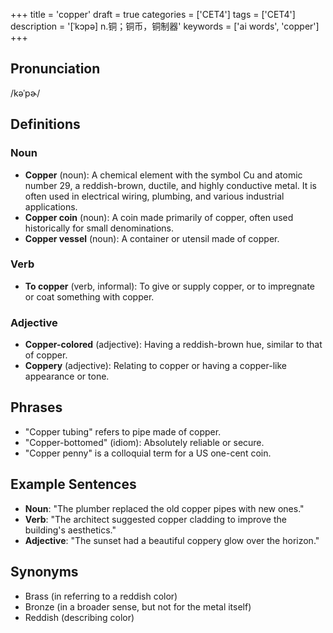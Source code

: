 +++
title = 'copper'
draft = true
categories = ['CET4']
tags = ['CET4']
description = '[ˈkɔpə] n.铜；铜币，铜制器'
keywords = ['ai words', 'copper']
+++

## Pronunciation
/kəˈpɚ/

## Definitions
### Noun
- **Copper** (noun): A chemical element with the symbol Cu and atomic number 29, a reddish-brown, ductile, and highly conductive metal. It is often used in electrical wiring, plumbing, and various industrial applications.
- **Copper coin** (noun): A coin made primarily of copper, often used historically for small denominations.
- **Copper vessel** (noun): A container or utensil made of copper.

### Verb
- **To copper** (verb, informal): To give or supply copper, or to impregnate or coat something with copper.

### Adjective
- **Copper-colored** (adjective): Having a reddish-brown hue, similar to that of copper.
- **Coppery** (adjective): Relating to copper or having a copper-like appearance or tone.

## Phrases
- "Copper tubing" refers to pipe made of copper.
- "Copper-bottomed" (idiom): Absolutely reliable or secure.
- "Copper penny" is a colloquial term for a US one-cent coin.

## Example Sentences
- **Noun**: "The plumber replaced the old copper pipes with new ones."
- **Verb**: "The architect suggested copper cladding to improve the building's aesthetics."
- **Adjective**: "The sunset had a beautiful coppery glow over the horizon."

## Synonyms
- Brass (in referring to a reddish color)
- Bronze (in a broader sense, but not for the metal itself)
- Reddish (describing color)

